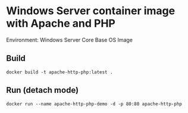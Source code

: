 # Windows Server container image with Apache and PHP

Environment: Windows Server Core Base OS Image

## Build

```
docker build -t apache-http-php:latest .
```

## Run (detach mode)

```
docker run --name apache-http-php-demo -d -p 80:80 apache-http-php
```